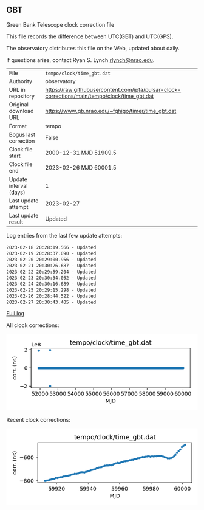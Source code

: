 
## GBT

Green Bank Telescope clock correction file

This file records the difference between UTC(GBT) and UTC(GPS).

The observatory distributes this file on the Web, updated about daily.

If questions arise, contact Ryan S. Lynch <rlynch@nrao.edu>.

|     |     |
|:--- |:--- |
| File | `tempo/clock/time_gbt.dat` |
| Authority | observatory |
| URL in repository | <https://raw.githubusercontent.com/ipta/pulsar-clock-corrections/main/tempo/clock/time_gbt.dat> |
| Original download URL | <https://www.gb.nrao.edu/~fghigo/timer/time_gbt.dat> |
| Format | tempo |
| Bogus last correction | False |
| Clock file start | 2000-12-31 MJD 51909.5 |
| Clock file end | 2023-02-26 MJD 60001.5 |
| Update interval (days) | 1 |
| Last update attempt | 2023-02-27 |
| Last update result | Updated |

Log entries from the last few update attempts:
```
2023-02-18 20:28:19.566 - Updated
2023-02-19 20:28:37.090 - Updated
2023-02-20 20:29:00.956 - Updated
2023-02-21 20:30:26.687 - Updated
2023-02-22 20:29:59.204 - Updated
2023-02-23 20:30:34.052 - Updated
2023-02-24 20:30:16.689 - Updated
2023-02-25 20:29:15.298 - Updated
2023-02-26 20:28:44.522 - Updated
2023-02-27 20:30:43.405 - Updated
```
[Full log](https://raw.githubusercontent.com/ipta/pulsar-clock-corrections/main/log/tempo/clock/time_gbt.dat.log)


All clock corrections:

![plot of all clock corrections](time_gbt.dat.png "All corrections")

Recent clock corrections:

![plot of recent clock corrections](time_gbt.dat.short.png "Recent corrections")

